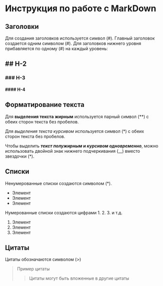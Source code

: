 # Инструкция по работе с MarkDown

## Заголовки
Для создания заголовков используется символ (#). Главный заголовок создается одним символом (#). Для заголовков нижнего уровня прибавляется по одному (#) на каждый уровень:  
## ## H-2
###  ### H-3
#### #### H-4

## Форматирование текста
Для **выделения текста жирным** используется парный символ (**) с обеих сторон текста без пробелов.

Для *выделения текста курсивом* используется символ (*) с обеих сторон текста без пробелов.

Чтобы выделить _**текст полужирным и курсивом одновременно**_, можно использовать двойной знак нижнего подчеркивания (__) вместо звездочки (*).

## Списки
Ненумерованные списки создаются символом (*).
* Элемент
* Элемент
* Элемент

Нумерованные списки создаются цифрами 1. 2. 3. и т.д.
1. Элемент
2. Элемент
3. Элемент

## Цитаты
Цитаты обозначаются символом (>)
> Пример цитаты
>> Цитаты могут быть вложенные в другие цитаты
